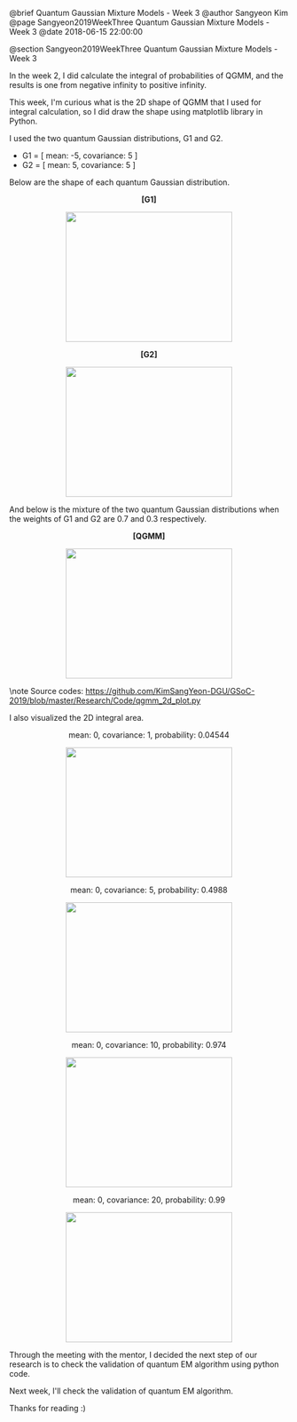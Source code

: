 @brief Quantum Gaussian Mixture Models - Week 3
@author Sangyeon Kim
@page Sangyeon2019WeekThree Quantum Gaussian Mixture Models - Week 3
@date 2018-06-15 22:00:00

@section Sangyeon2019WeekThree Quantum Gaussian Mixture Models - Week 3

In the week 2, I did calculate the integral of probabilities of QGMM, and the results is one from negative infinity to positive infinity.

This week, I'm curious what is the 2D shape of QGMM that I used for integral calculation, so I did draw the shape using matplotlib library in Python. 

I used the two quantum Gaussian distributions, G1 and G2.

  - G1 = [ mean: -5, covariance: 5 ]
  - G2 = [ mean:  5, covariance: 5 ]

Below are the shape of each quantum Gaussian distribution.
<center>
<b>[G1]</b>
<p>
<img src = "images/QG1.png" width = "300" height = "234" hspace = "10"/>
</p>

<b>[G2]</b>
<p>
<img src = "images/QG2.png" width = "300" height = "234" hspace = "10"/>
</p>
</center>

And below is the mixture of the two quantum Gaussian distributions when the weights of G1 and G2 are 0.7 and 0.3 respectively.
<center>
<b>[QGMM]</b>
<p>
<img src = "images/QGMM.png" width = "300" height = "234" hspace = "10"/>
</p>
</center>

\note Source codes: https://github.com/KimSangYeon-DGU/GSoC-2019/blob/master/Research/Code/qgmm_2d_plot.py


I also visualized the 2D integral area.

<center>
mean: 0, covariance: 1, probability: 0.04544
<p>
<img src = "images/QGMM_1.png" width = "300" height = "234" hspace = "10"/>
</p>

mean: 0, covariance: 5, probability: 0.4988
<p>
<img src = "images/QGMM_5.png" width = "300" height = "234" hspace = "10"/>
</p>

mean: 0, covariance: 10, probability: 0.974
<p>
<img src = "images/QGMM_10.png" width = "300" height = "234" hspace = "10"/>
</p>

mean: 0, covariance: 20, probability: 0.99
<p>
<img src = "images/QGMM_20.png" width = "300" height = "234" hspace = "10"/>
</p>
</center>

Through the meeting with the mentor, I decided the next step of our research is to check the validation of quantum EM algorithm using python code.

Next week, I'll check the validation of quantum EM algorithm.

Thanks for reading :)
